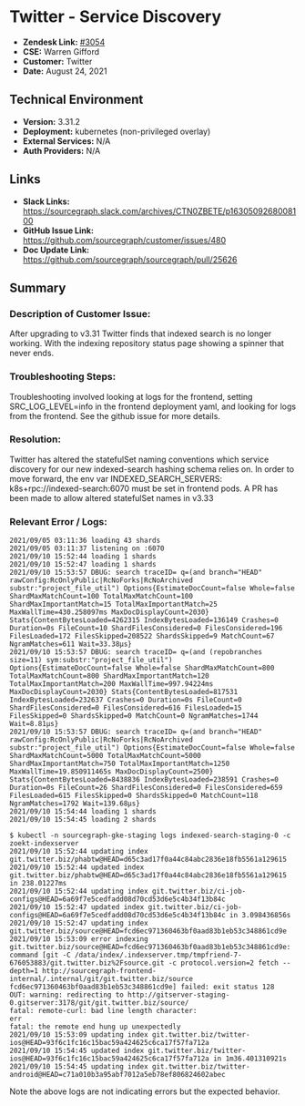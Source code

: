 # Twitter - Service Discovery

- **Zendesk Link:** [#3054](https://sourcegraph.zendesk.com/agent/tickets/3054)
- **CSE:** Warren Gifford
- **Customer:** Twitter <!-- Redact if this contains personally identifying information -->
- **Date:** August 24, 2021

<!-- Data populated from integration, speak to Ben Gordon or Michael Bali if not working -->
<!-- During Internal team trial, fill missing data manually (we are waiting for all data to sync) -->

## Technical Environment

- **Version:** 3.31.2​
- **Deployment:** kubernetes (non-privileged overlay)
- **External Services:** N/A
- **Auth Providers:** N/A

## Links

<!-- Data for CSE manual entry -->

- **Slack Links:** https://sourcegraph.slack.com/archives/CTN0ZBETE/p1630509268008100
- **GitHub Issue Link:** https://github.com/sourcegraph/customer/issues/480
- **Doc Update Link:** https://github.com/sourcegraph/sourcegraph/pull/25626

## Summary

### Description of Customer Issue:

After upgrading to v3.31 Twitter finds that indexed search is no longer working. With the indexing repository status page showing a spinner that never ends.

### Troubleshooting Steps:

Troubleshooting involved looking at logs for the frontend, setting SRC_LOG_LEVEL=info in the frontend deployment yaml, and looking for logs from the frontend. See the github issue for more details.

### Resolution:

Twitter has altered the statefulSet naming conventions which service discovery for our new indexed-search hashing schema relies on. In order to move forward, the env var INDEXED_SEARCH_SERVERS: k8s+rpc://indexed-search:6070 must be set in frontend pods. A PR has been made to allow altered statefulSet names in v3.33

### Relevant Error / Logs:

<!-- Please redact keys, tokens, and personal identifying information -->

```
2021/09/05 03:11:36 loading 43 shards
2021/09/05 03:11:37 listening on :6070
2021/09/10 15:52:44 loading 1 shards
2021/09/10 15:52:47 loading 1 shards
2021/09/10 15:53:57 DBUG: search traceID= q=(and branch="HEAD" rawConfig:RcOnlyPublic|RcNoForks|RcNoArchived substr:"project_file_util") Options{EstimateDocCount=false Whole=false ShardMaxMatchCount=100 TotalMaxMatchCount=100 ShardMaxImportantMatch=15 TotalMaxImportantMatch=25 MaxWallTime=430.258097ms MaxDocDisplayCount=2030} Stats{ContentBytesLoaded=4262315 IndexBytesLoaded=136149 Crashes=0 Duration=0s FileCount=10 ShardFilesConsidered=0 FilesConsidered=196 FilesLoaded=172 FilesSkipped=208522 ShardsSkipped=9 MatchCount=67 NgramMatches=611 Wait=33.38µs}
2021/09/10 15:53:57 DBUG: search traceID= q=(and (repobranches size=11) sym:substr:"project_file_util") Options{EstimateDocCount=false Whole=false ShardMaxMatchCount=800 TotalMaxMatchCount=800 ShardMaxImportantMatch=120 TotalMaxImportantMatch=200 MaxWallTime=997.94224ms MaxDocDisplayCount=2030} Stats{ContentBytesLoaded=817531 IndexBytesLoaded=232637 Crashes=0 Duration=0s FileCount=0 ShardFilesConsidered=0 FilesConsidered=616 FilesLoaded=15 FilesSkipped=0 ShardsSkipped=0 MatchCount=0 NgramMatches=1744 Wait=8.81µs}
2021/09/10 15:53:57 DBUG: search traceID= q=(and branch="HEAD" rawConfig:RcOnlyPublic|RcNoForks|RcNoArchived substr:"project_file_util") Options{EstimateDocCount=false Whole=false ShardMaxMatchCount=5000 TotalMaxMatchCount=5000 ShardMaxImportantMatch=750 TotalMaxImportantMatch=1250 MaxWallTime=19.850911465s MaxDocDisplayCount=2500} Stats{ContentBytesLoaded=8438836 IndexBytesLoaded=238591 Crashes=0 Duration=0s FileCount=26 ShardFilesConsidered=0 FilesConsidered=659 FilesLoaded=615 FilesSkipped=0 ShardsSkipped=0 MatchCount=118 NgramMatches=1792 Wait=139.68µs}
2021/09/10 15:54:44 loading 1 shards
2021/09/10 15:54:45 loading 2 shards
```

```
$ kubectl -n sourcegraph-gke-staging logs indexed-search-staging-0 -c zoekt-indexserver
2021/09/10 15:52:44 updating index git.twitter.biz/phabtw@HEAD=d65c3ad17f0a44c84abc2836e18fb5561a129615
2021/09/10 15:52:44 updated index git.twitter.biz/phabtw@HEAD=d65c3ad17f0a44c84abc2836e18fb5561a129615 in 238.01227ms
2021/09/10 15:52:44 updating index git.twitter.biz/ci-job-configs@HEAD=6a69f7e5cedfadd08d70cd53d6e5c4b34f13b84c
2021/09/10 15:52:47 updated index git.twitter.biz/ci-job-configs@HEAD=6a69f7e5cedfadd08d70cd53d6e5c4b34f13b84c in 3.098436856s
2021/09/10 15:52:47 updating index git.twitter.biz/source@HEAD=fcd6ec971360463bf0aad83b1eb53c348861cd9e
2021/09/10 15:53:09 error indexing git.twitter.biz/source@HEAD=fcd6ec971360463bf0aad83b1eb53c348861cd9e: command [git -C /data/index/.indexserver.tmp/tmpfriend-7-676053883/git.twitter.biz%2Fsource.git -c protocol.version=2 fetch --depth=1 http://sourcegraph-frontend-internal/.internal/git/git.twitter.biz/source fcd6ec971360463bf0aad83b1eb53c348861cd9e] failed: exit status 128
OUT: warning: redirecting to http://gitserver-staging-0.gitserver:3178/git/git.twitter.biz/source/
fatal: remote-curl: bad line length character:
err
fatal: the remote end hung up unexpectedly
2021/09/10 15:53:09 updating index git.twitter.biz/twitter-ios@HEAD=93f6c1fc16c15bac59a424625c6ca17f57fa712a
2021/09/10 15:54:45 updated index git.twitter.biz/twitter-ios@HEAD=93f6c1fc16c15bac59a424625c6ca17f57fa712a in 1m36.401310921s
2021/09/10 15:54:45 updating index git.twitter.biz/twitter-android@HEAD=c71a010b3a95abf7012a5eb78ef806824602abec
```

Note the above logs are not indicating errors but the expected behavior.

<!-- Once complete, upload a copy to https://github.com/sourcegraph/support-tools-internal/tree/main/resolved-tickets as a .md file -->
<!-- Name the file 3054.md -->
